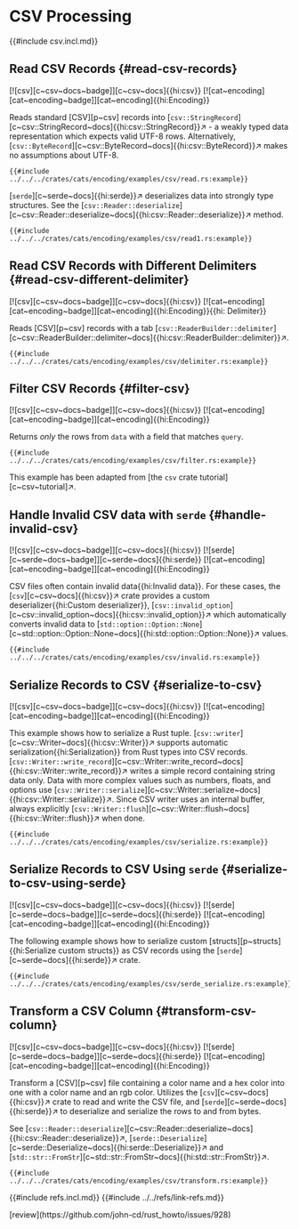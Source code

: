 # CSV Processing

{{#include csv.incl.md}}

## Read CSV Records {#read-csv-records}

[![csv][c~csv~docs~badge]][c~csv~docs]{{hi:csv}} [![cat~encoding][cat~encoding~badge]][cat~encoding]{{hi:Encoding}}

Reads standard [CSV][p~csv] records into [`csv::StringRecord`][c~csv::StringRecord~docs]{{hi:csv::StringRecord}}↗ - a weakly typed data representation which expects valid UTF-8 rows. Alternatively,
[`csv::ByteRecord`][c~csv::ByteRecord~docs]{{hi:csv::ByteRecord}}↗ makes no assumptions about UTF-8.

```rust,editable
{{#include ../../../crates/cats/encoding/examples/csv/read.rs:example}}
```

[`serde`][c~serde~docs]{{hi:serde}}↗ deserializes data into strongly type structures. See the [`csv::Reader::deserialize`][c~csv::Reader::deserialize~docs]{{hi:csv::Reader::deserialize}}↗ method.

```rust,editable
{{#include ../../../crates/cats/encoding/examples/csv/read1.rs:example}}
```

## Read CSV Records with Different Delimiters {#read-csv-different-delimiter}

[![csv][c~csv~docs~badge]][c~csv~docs]{{hi:csv}} [![cat~encoding][cat~encoding~badge]][cat~encoding]{{hi:Encoding}}{{hi: Delimiter}}

Reads [CSV][p~csv] records with a tab [`csv::ReaderBuilder::delimiter`][c~csv::ReaderBuilder::delimiter~docs]{{hi:csv::ReaderBuilder::delimiter}}↗.

```rust,editable
{{#include ../../../crates/cats/encoding/examples/csv/delimiter.rs:example}}
```

## Filter CSV Records {#filter-csv}

[![csv][c~csv~docs~badge]][c~csv~docs]{{hi:csv}} [![cat~encoding][cat~encoding~badge]][cat~encoding]{{hi:Encoding}}

Returns _only_ the rows from `data` with a field that matches `query`.

```rust,editable
{{#include ../../../crates/cats/encoding/examples/csv/filter.rs:example}}
```

This example has been adapted from [the `csv` crate tutorial][c~csv~tutorial]↗.

## Handle Invalid CSV data with `serde` {#handle-invalid-csv}

[![csv][c~csv~docs~badge]][c~csv~docs]{{hi:csv}} [![serde][c~serde~docs~badge]][c~serde~docs]{{hi:serde}} [![cat~encoding][cat~encoding~badge]][cat~encoding]{{hi:Encoding}}

CSV files often contain invalid data{{hi:Invalid data}}. For these cases, the [`csv`][c~csv~docs]{{hi:csv}}↗ crate provides a custom deserializer{{hi:Custom deserializer}}, [`csv::invalid_option`][c~csv::invalid_option~docs]{{hi:csv::invalid_option}}↗ which automatically converts invalid data to [`std::option::Option::None`][c~std::option::Option::None~docs]{{hi:std::option::Option::None}}↗ values.

```rust,editable
{{#include ../../../crates/cats/encoding/examples/csv/invalid.rs:example}}
```

## Serialize Records to CSV {#serialize-to-csv}

[![csv][c~csv~docs~badge]][c~csv~docs]{{hi:csv}} [![cat~encoding][cat~encoding~badge]][cat~encoding]{{hi:Encoding}}

This example shows how to serialize a Rust tuple. [`csv::writer`][c~csv::Writer~docs]{{hi:csv::Writer}}↗ supports automatic serialization{{hi:Serialization}} from Rust types into CSV records. [`csv::Writer::write_record`][c~csv::Writer::write_record~docs]{{hi:csv::Writer::write_record}}↗ writes a simple record containing string data only. Data with more complex values such as numbers, floats, and options use [`csv::Writer::serialize`][c~csv::Writer::serialize~docs]{{hi:csv::Writer::serialize}}↗. Since CSV writer uses an internal buffer, always explicitly [`csv::Writer::flush`][c~csv::Writer::flush~docs]{{hi:csv::Writer::flush}}↗ when done.

```rust,editable
{{#include ../../../crates/cats/encoding/examples/csv/serialize.rs:example}}
```

## Serialize Records to CSV Using `serde` {#serialize-to-csv-using-serde}

[![csv][c~csv~docs~badge]][c~csv~docs]{{hi:csv}} [![serde][c~serde~docs~badge]][c~serde~docs]{{hi:serde}} [![cat~encoding][cat~encoding~badge]][cat~encoding]{{hi:Encoding}}

The following example shows how to serialize custom [structs][p~structs]{{hi:Serialize custom structs}} as CSV records using the [`serde`][c~serde~docs]{{hi:serde}}↗ crate.

```rust,editable
{{#include ../../../crates/cats/encoding/examples/csv/serde_serialize.rs:example}}
```

## Transform a CSV Column {#transform-csv-column}

[![csv][c~csv~docs~badge]][c~csv~docs]{{hi:csv}} [![serde][c~serde~docs~badge]][c~serde~docs]{{hi:serde}} [![cat~encoding][cat~encoding~badge]][cat~encoding]{{hi:Encoding}}

Transform a [CSV][p~csv] file containing a color name and a hex color into one with a color name and an rgb color. Utilizes the [`csv`][c~csv~docs]{{hi:csv}}↗ crate to read and write the CSV file, and [`serde`][c~serde~docs]{{hi:serde}}↗ to deserialize and serialize the rows to and from bytes.

See [`csv::Reader::deserialize`][c~csv::Reader::deserialize~docs]{{hi:csv::Reader::deserialize}}↗, [`serde::Deserialize`][c~serde::Deserialize~docs]{{hi:serde::Deserialize}}↗ and [`std::str::FromStr`][c~std::str::FromStr~docs]{{hi:std::str::FromStr}}↗.

```rust,editable
{{#include ../../../crates/cats/encoding/examples/csv/transform.rs:example}}
```

{{#include refs.incl.md}}
{{#include ../../refs/link-refs.md}}

<div class="hidden">
[review](https://github.com/john-cd/rust_howto/issues/928)
</div>
